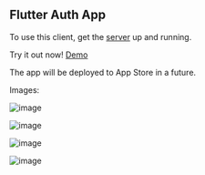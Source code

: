 ## Flutter Auth App

To use this client, get the [server](https://github.com/DenzelCode/nest-auth) up and running.

Try it out now! [Demo](https://nest-auth.ubbly.club/)

The app will be deployed to App Store in a future.

Images:

![image](https://user-images.githubusercontent.com/27902328/124466168-56f07780-dd64-11eb-9289-2dd7834d64e0.png)

![image](https://user-images.githubusercontent.com/27902328/124466190-5eb01c00-dd64-11eb-86d9-076726579ce4.png)

![image](https://user-images.githubusercontent.com/27902328/124466220-68d21a80-dd64-11eb-98b7-73ac845cc7b3.png)

![image](https://user-images.githubusercontent.com/27902328/124466258-77b8cd00-dd64-11eb-9931-3892c0f6164f.png)
